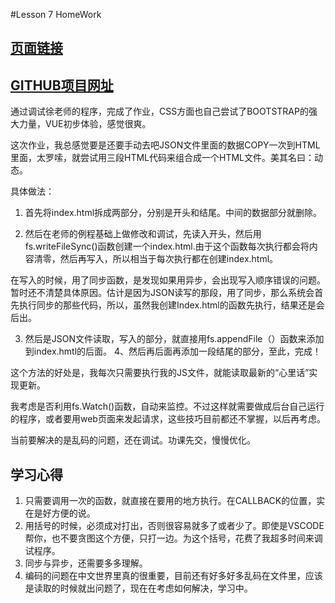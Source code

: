 #Lesson 7 HomeWork

## [页面链接]( http://daijun.info/lesson7-homework/)
## [GITHUB项目网址](https://github.com/cloudyview/lesson7-homework)

通过调试徐老师的程序，完成了作业，CSS方面也自己尝试了BOOTSTRAP的强大力量，VUE初步体验，感觉很爽。

这次作业，我总感觉要是还要手动去吧JSON文件里面的数据COPY一次到HTML里面，太罗嗦，就尝试用三段HTML代码来组合成一个HTML文件。美其名曰：动态。

具体做法：
1. 首先将index.html拆成两部分，分别是开头和结尾。中间的数据部分就删除。

2. 然后在老师的例程基础上做修改和调试，先读入开头，然后用fs.writeFileSync()函数创建一个index.html.由于这个函数每次执行都会将内容清零，然后再写入，所以相当于每次执行都在创建index.html。  

在写入的时候，用了同步函数，是发现如果用异步，会出现写入顺序错误的问题。暂时还不清楚具体原因。估计是因为JSON读写的那段，用了同步，那么系统会首先执行同步的那些代码，所以，虽然我创建Index.html的函数先执行，结果还是会后出。

3. 然后是JSON文件读取，写入的部分，就直接用fs.appendFile（）函数来添加到index.hmtl的后面。 4、然后再后面再添加一段结尾的部分，至此，完成！  

这个方法的好处是，我每次只需要执行我的JS文件，就能读取最新的“心里话”实现更新。

我考虑是否利用fs.Watch()函数，自动来监控。不过这样就需要做成后台自己运行的程序，或者要用web页面来发起请求，这些技巧目前都还不掌握，以后再考虑。

当前要解决的是乱码的问题，还在调试。功课先交，慢慢优化。

## 学习心得

1. 只需要调用一次的函数，就直接在要用的地方执行。在CALLBACK的位置，实在是好方便的说。
2. 用括号的时候，必须成对打出，否则很容易就多了或者少了。即使是VSCODE帮你，也不要贪图这个方便，只打一边。为这个括号，花费了我超多时间来调试程序。
3. 同步与异步，还需要多多理解。
4. 编码的问题在中文世界里真的很重要，目前还有好多好多乱码在文件里，应该是读取的时候就出问题了，现在在考虑如何解决，学习中。